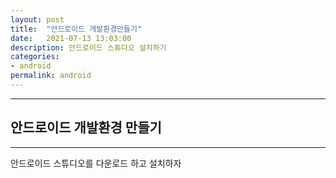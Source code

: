 ```yaml
---
layout: post
title:  "안드로이드 개발환경만들기"
date:   2021-07-13 13:03:00
description: 안드로이드 스튜디오 설치하기  
categories:
- android
permalink: android
---
```


___
## 안드로이드 개발환경 만들기   
---
안드로이드 스튜디오를 다운로드 하고 설치하자  


